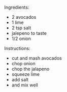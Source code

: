 Ingredients:
- 2 avocados
- 1 lime
- 2 tsp salt
- jalepeno to taste
- 1/2 onion

Instructions:
- cut and mash avocados
- chop onion
- chop the jalapeno
- squeeze lime
- add salt
- and mix well
